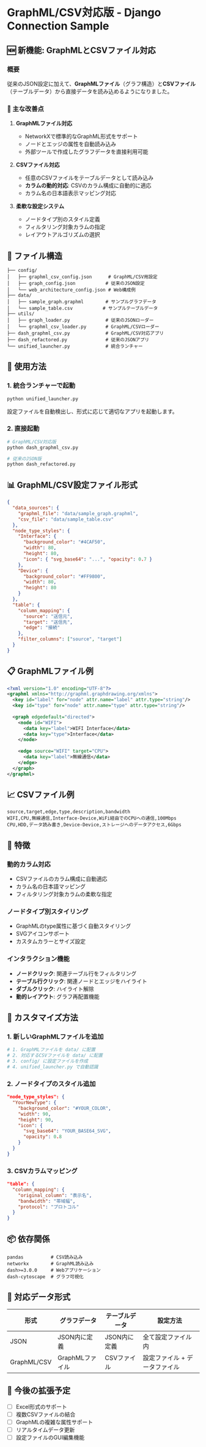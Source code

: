# GraphML/CSV対応版 - Django Connection Sample

## 🆕 新機能: GraphMLとCSVファイル対応

### 概要
従来のJSON設定に加えて、**GraphMLファイル**（グラフ構造）と**CSVファイル**（テーブルデータ）から直接データを読み込めるようになりました。

### 🎯 主な改善点

1. **GraphMLファイル対応**
   - NetworkXで標準的なGraphML形式をサポート
   - ノードとエッジの属性を自動読み込み
   - 外部ツールで作成したグラフデータを直接利用可能

2. **CSVファイル対応**
   - 任意のCSVファイルをテーブルデータとして読み込み
   - **カラムの動的対応**: CSVのカラム構成に自動的に適応
   - カラム名の日本語表示マッピング対応

3. **柔軟な設定システム**
   - ノードタイプ別のスタイル定義
   - フィルタリング対象カラムの指定
   - レイアウトアルゴリズムの選択

## 📁 ファイル構造

```
├── config/
│   ├── graphml_csv_config.json      # GraphML/CSV用設定
│   ├── graph_config.json           # 従来のJSON設定
│   └── web_architecture_config.json # Web構成例
├── data/
│   ├── sample_graph.graphml        # サンプルグラフデータ
│   └── sample_table.csv           # サンプルテーブルデータ
├── utils/
│   ├── graph_loader.py             # 従来のJSONローダー
│   └── graphml_csv_loader.py       # GraphML/CSVローダー
├── dash_graphml_csv.py             # GraphML/CSV対応アプリ
├── dash_refactored.py              # 従来のJSONアプリ
└── unified_launcher.py             # 統合ランチャー
```

## 🚀 使用方法

### 1. 統合ランチャーで起動
```bash
python unified_launcher.py
```
設定ファイルを自動検出し、形式に応じて適切なアプリを起動します。

### 2. 直接起動
```bash
# GraphML/CSV対応版
python dash_graphml_csv.py

# 従来のJSON版
python dash_refactored.py
```

## 📊 GraphML/CSV設定ファイル形式

```json
{
  "data_sources": {
    "graphml_file": "data/sample_graph.graphml",
    "csv_file": "data/sample_table.csv"
  },
  "node_type_styles": {
    "Interface": {
      "background_color": "#4CAF50",
      "width": 80,
      "height": 80,
      "icon": { "svg_base64": "...", "opacity": 0.7 }
    },
    "Device": {
      "background_color": "#FF9800",
      "width": 80,
      "height": 80
    }
  },
  "table": {
    "column_mapping": {
      "source": "送信元",
      "target": "送信先",
      "edge": "接続"
    },
    "filter_columns": ["source", "target"]
  }
}
```

## 📋 GraphMLファイル例

```xml
<?xml version="1.0" encoding="UTF-8"?>
<graphml xmlns="http://graphml.graphdrawing.org/xmlns">
  <key id="label" for="node" attr.name="label" attr.type="string"/>
  <key id="type" for="node" attr.name="type" attr.type="string"/>
  
  <graph edgedefault="directed">
    <node id="WIFI">
      <data key="label">WIFI Interface</data>
      <data key="type">Interface</data>
    </node>
    
    <edge source="WIFI" target="CPU">
      <data key="label">無線通信</data>
    </edge>
  </graph>
</graphml>
```

## 📈 CSVファイル例

```csv
source,target,edge,type,description,bandwidth
WIFI,CPU,無線通信,Interface-Device,WiFi経由でのCPUへの通信,100Mbps
CPU,HDD,データ読み書き,Device-Device,ストレージへのデータアクセス,6Gbps
```

## 🎨 特徴

### 動的カラム対応
- CSVファイルのカラム構成に自動適応
- カラム名の日本語マッピング
- フィルタリング対象カラムの柔軟な指定

### ノードタイプ別スタイリング
- GraphMLのtype属性に基づく自動スタイリング
- SVGアイコンサポート
- カスタムカラーとサイズ設定

### インタラクション機能
- **ノードクリック**: 関連テーブル行をフィルタリング
- **テーブル行クリック**: 関連ノードとエッジをハイライト
- **ダブルクリック**: ハイライト解除
- **動的レイアウト**: グラフ再配置機能

## 🔧 カスタマイズ方法

### 1. 新しいGraphMLファイルを追加
```bash
# 1. GraphMLファイルを data/ に配置
# 2. 対応するCSVファイルを data/ に配置
# 3. config/ に設定ファイルを作成
# 4. unified_launcher.py で自動認識
```

### 2. ノードタイプのスタイル追加
```json
"node_type_styles": {
  "YourNewType": {
    "background_color": "#YOUR_COLOR",
    "width": 90,
    "height": 90,
    "icon": {
      "svg_base64": "YOUR_BASE64_SVG",
      "opacity": 0.8
    }
  }
}
```

### 3. CSVカラムマッピング
```json
"table": {
  "column_mapping": {
    "original_column": "表示名",
    "bandwidth": "帯域幅",
    "protocol": "プロトコル"
  }
}
```

## 📦 依存関係

```
pandas          # CSV読み込み
networkx        # GraphML読み込み
dash>=3.0.0     # Webアプリケーション
dash-cytoscape  # グラフ可視化
```

## 🎯 対応データ形式

| 形式 | グラフデータ | テーブルデータ | 設定方法 |
|------|-------------|---------------|----------|
| JSON | JSON内に定義 | JSON内に定義 | 全て設定ファイル内 |
| GraphML/CSV | GraphMLファイル | CSVファイル | 設定ファイル + データファイル |

## 🚧 今後の拡張予定

- [ ] Excel形式のサポート
- [ ] 複数CSVファイルの結合
- [ ] GraphMLの複雑な属性サポート
- [ ] リアルタイムデータ更新
- [ ] 設定ファイルのGUI編集機能